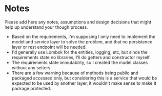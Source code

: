 # Notes

Please add here any notes, assumptions and design decisions that might help up understand your though process.

* Based on the requirements, I'm supposing I only need to implement the model and service layer to solve the problem, and that no persistence layer or rest endpoint will be needed.
* I'd generally use Lombok for the entities, logging, etc, but since the requirements state no libraries, I'll do getters and constructor myself.
* The requirements state immutability, so I created the model classes without any setters.
* There are a few warning because of methods being public and packaged accessed only, but considering this is a service that would be expected to be used by another layer, it wouldn't make sense to make it package protected.